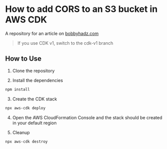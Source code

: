# How to add CORS to an S3 bucket in AWS CDK

A repository for an article on
[bobbyhadz.com](https://bobbyhadz.com/blog/add-cors-s3-bucket-aws-cdk)

> If you use CDK v1, switch to the cdk-v1 branch

## How to Use

1. Clone the repository

2. Install the dependencies

```bash
npm install
```

3. Create the CDK stack

```bash
npx aws-cdk deploy
```

4. Open the AWS CloudFormation Console and the stack should be created in your
   default region

5. Cleanup

```bash
npx aws-cdk destroy
```
